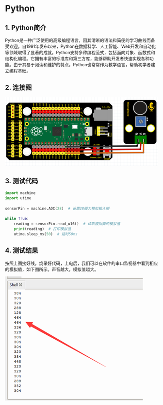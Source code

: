 # Python


## 1. Python简介  

Python是一种广泛使用的高级编程语言，因其清晰的语法和简便的学习曲线而备受欢迎。自1991年发布以来，Python在数据科学、人工智能、Web开发和自动化等领域取得了显著的成就。Python支持多种编程范式，包括面向对象、函数式和结构化编程。它拥有丰富的标准库和第三方库，能够帮助开发者快速实现各种功能。由于其易于阅读和维护的特点，Python也常常作为教学语言，帮助初学者建立编程基础。  

## 2. 连接图  

![](media/967d8085e88424e10cdf42c24622f4d8.png)  

## 3. 测试代码  

```python  
import machine  
import utime  

sensorPin = machine.ADC(28)  # 设置28脚为模拟输入脚  

while True:  
    reading = sensorPin.read_u16()  # 读取模拟脚的模拟值  
    print(reading)  # 打印模拟值  
    utime.sleep_ms(50)  # 延时50ms  
```  

## 4. 测试结果  

按照上图接好线，烧录好代码，上电后，我们可以在软件的串口监视器中看到相应的模拟值，如下图所示。声音越大，模拟值越大。  

![](media/1e8f263ab4d161111c0568d54d2cf715.png)



